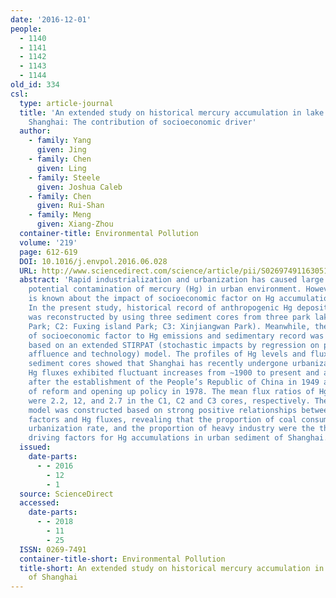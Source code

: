 ```yaml
---
date: '2016-12-01'
people:
  - 1140
  - 1141
  - 1142
  - 1143
  - 1144
old_id: 334
csl:
  type: article-journal
  title: 'An extended study on historical mercury accumulation in lake sediment of
    Shanghai: The contribution of socioeconomic driver'
  author:
    - family: Yang
      given: Jing
    - family: Chen
      given: Ling
    - family: Steele
      given: Joshua Caleb
    - family: Chen
      given: Rui-Shan
    - family: Meng
      given: Xiang-Zhou
  container-title: Environmental Pollution
  volume: '219'
  page: 612-619
  DOI: 10.1016/j.envpol.2016.06.028
  URL: http://www.sciencedirect.com/science/article/pii/S0269749116305164
  abstract: 'Rapid industrialization and urbanization has caused large emission and
    potential contamination of mercury (Hg) in urban environment. However, little
    is known about the impact of socioeconomic factor on Hg accumulation in sediment.
    In the present study, historical record of anthropogenic Hg deposition of Shanghai
    was reconstructed by using three sediment cores from three park lakes (C1: Luxun
    Park; C2: Fuxing island Park; C3: Xinjiangwan Park). Meanwhile, the influence
    of socioeconomic factor to Hg emissions and sedimentary record was calculated
    based on an extended STIRPAT (stochastic impacts by regression on population,
    affluence and technology) model. The profiles of Hg levels and fluxes in the three
    sediment cores showed that Shanghai has recently undergone urbanization. The anthropogenic
    Hg fluxes exhibited fluctuant increases from ∼1900 to present and accelerated
    after the establishment of the People’s Republic of China in 1949 and the implementation
    of reform and opening up policy in 1978. The mean flux ratios of Hg in post-2000
    were 2.2, 12, and 2.7 in the C1, C2 and C3 cores, respectively. The extended STIRPAT
    model was constructed based on strong positive relationships between socioeconomic
    factors and Hg fluxes, revealing that the proportion of coal consumption, the
    urbanization rate, and the proportion of heavy industry were the three most important
    driving factors for Hg accumulations in urban sediment of Shanghai.'
  issued:
    date-parts:
      - - 2016
        - 12
        - 1
  source: ScienceDirect
  accessed:
    date-parts:
      - - 2018
        - 11
        - 25
  ISSN: 0269-7491
  container-title-short: Environmental Pollution
  title-short: An extended study on historical mercury accumulation in lake sediment
    of Shanghai
---
```

